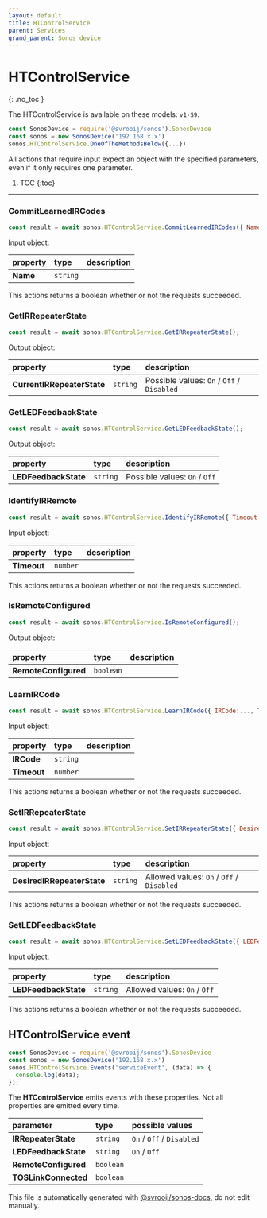 ```yaml
---
layout: default
title: HTControlService
parent: Services
grand_parent: Sonos device
---
```

# HTControlService
{: .no_toc }

The HTControlService is available on these models: `v1-S9`.

```js
const SonosDevice = require('@svrooij/sonos').SonosDevice
const sonos = new SonosDevice('192.168.x.x')
sonos.HTControlService.OneOfTheMethodsBelow({...})
```

All actions that require input expect an object with the specified parameters, even if it only requires one parameter.

1. TOC
{:toc}

---

### CommitLearnedIRCodes

```js
const result = await sonos.HTControlService.CommitLearnedIRCodes({ Name:... });
```

Input object:

| property | type | description |
|:----------|:-----|:------------|
| **Name** | `string` |  |

This actions returns a boolean whether or not the requests succeeded.

### GetIRRepeaterState

```js
const result = await sonos.HTControlService.GetIRRepeaterState();
```

Output object:

| property | type | description |
|:----------|:-----|:------------|
| **CurrentIRRepeaterState** | `string` |  Possible values: `On` / `Off` / `Disabled` |

### GetLEDFeedbackState

```js
const result = await sonos.HTControlService.GetLEDFeedbackState();
```

Output object:

| property | type | description |
|:----------|:-----|:------------|
| **LEDFeedbackState** | `string` |  Possible values: `On` / `Off` |

### IdentifyIRRemote

```js
const result = await sonos.HTControlService.IdentifyIRRemote({ Timeout:... });
```

Input object:

| property | type | description |
|:----------|:-----|:------------|
| **Timeout** | `number` |  |

This actions returns a boolean whether or not the requests succeeded.

### IsRemoteConfigured

```js
const result = await sonos.HTControlService.IsRemoteConfigured();
```

Output object:

| property | type | description |
|:----------|:-----|:------------|
| **RemoteConfigured** | `boolean` |  |

### LearnIRCode

```js
const result = await sonos.HTControlService.LearnIRCode({ IRCode:..., Timeout:... });
```

Input object:

| property | type | description |
|:----------|:-----|:------------|
| **IRCode** | `string` |  |
| **Timeout** | `number` |  |

This actions returns a boolean whether or not the requests succeeded.

### SetIRRepeaterState

```js
const result = await sonos.HTControlService.SetIRRepeaterState({ DesiredIRRepeaterState:... });
```

Input object:

| property | type | description |
|:----------|:-----|:------------|
| **DesiredIRRepeaterState** | `string` |  Allowed values: `On` / `Off` / `Disabled` |

This actions returns a boolean whether or not the requests succeeded.

### SetLEDFeedbackState

```js
const result = await sonos.HTControlService.SetLEDFeedbackState({ LEDFeedbackState:... });
```

Input object:

| property | type | description |
|:----------|:-----|:------------|
| **LEDFeedbackState** | `string` |  Allowed values: `On` / `Off` |

This actions returns a boolean whether or not the requests succeeded.

## HTControlService event

```js
const SonosDevice = require('@svrooij/sonos').SonosDevice
const sonos = new SonosDevice('192.168.x.x')
sonos.HTControlService.Events('serviceEvent', (data) => {
  console.log(data);
});
```

The **HTControlService** emits events with these properties. Not all properties are emitted every time.

| parameter | type | possible values |
|:----------|:-----|:----------------|
| **IRRepeaterState** | `string` | `On` / `Off` / `Disabled` | 
| **LEDFeedbackState** | `string` | `On` / `Off` | 
| **RemoteConfigured** | `boolean` |  | 
| **TOSLinkConnected** | `boolean` |  | 

This file is automatically generated with [@svrooij/sonos-docs](https://github.com/svrooij/sonos-api-docs/tree/main/generator/sonos-docs), do not edit manually.
